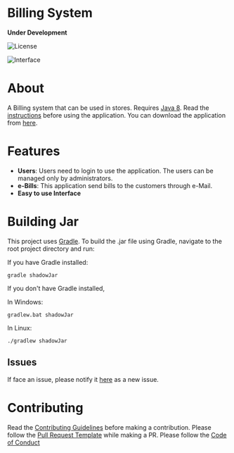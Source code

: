 # Billing System 
**Under Development**

![License](https://img.shields.io/packagist/l/doctrine/orm.svg) 

![Interface](https://i.imgur.com/w2aHVqm.png)

# About
A Billing system that can be used in stores. Requires [Java 8](https://java.com/en/download/). Read the [instructions](https://github.com/BBloggsbott/BillingSystem/wiki/Instructions) before using the application. You can download the application from [here](https://github.com/BBloggsbott/BillingSystem/releases/tag/v1.0.0).

# Features

* **Users**: Users need to login to use the application. The users can be managed only by administrators. 
* **e-Bills**: This application send bills to the customers through e-Mail.
* **Easy to use Interface**

# Building Jar

This project uses [Gradle](https://gradle.org/). To build the .jar file using Gradle, navigate to the root project directory and run:

If you have Gradle installed:
```
gradle shadowJar
```
If you don't have Gradle installed,

In Windows:
```
gradlew.bat shadowJar
```
In Linux:
```
./gradlew shadowJar
```

## Issues

If face an issue, please notify it [here](https://github.com/BBloggsbott/BillingSystem/issues) as a new issue.

# Contributing

Read the [Contributing Guidelines](https://github.com/BBloggsbott/BillingSystem/blob/master/CONTRIBUTING.md) before making a contribution. Please follow the [Pull Request Template](https://github.com/BBloggsbott/BillingSystem/blob/master/PULL_REQUEST_TEMPLATE.md) while making a PR. Please follow the [Code of Conduct](https://github.com/BBloggsbott/BillingSystem/blob/master/CODE_OF_CONDUCT.md)
